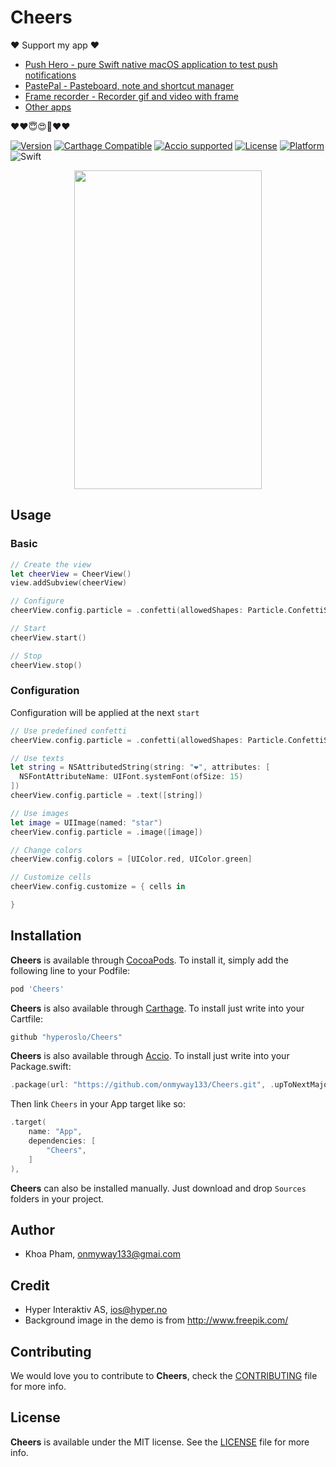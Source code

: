# Cheers

❤️ Support my app ❤️ 

- [Push Hero - pure Swift native macOS application to test push notifications](https://www.producthunt.com/posts/push-hero-2)
- [PastePal - Pasteboard, note and shortcut manager](https://www.producthunt.com/posts/pastepal)
- [Frame recorder - Recorder gif and video with frame](https://www.producthunt.com/posts/frame-recorder)
- [Other apps](https://onmyway133.github.io/projects/)

❤️❤️😇😍🤘❤️❤️

[![Version](https://img.shields.io/cocoapods/v/Cheers.svg?style=flat)](http://cocoadocs.org/docsets/Cheers)
[![Carthage Compatible](https://img.shields.io/badge/Carthage-compatible-4BC51D.svg?style=flat)](https://github.com/Carthage/Carthage)
[![Accio supported](https://img.shields.io/badge/Accio-supported-0A7CF5.svg?style=flat)](https://github.com/JamitLabs/Accio)
[![License](https://img.shields.io/cocoapods/l/Cheers.svg?style=flat)](http://cocoadocs.org/docsets/Cheers)
[![Platform](https://img.shields.io/cocoapods/p/Cheers.svg?style=flat)](http://cocoadocs.org/docsets/Cheers)
![Swift](https://img.shields.io/badge/%20in-swift%204.1-orange.svg)

<div align = "center">
<img src="demo.gif" width="300" height="510" />
</div>

## Usage

### Basic

```swift
// Create the view
let cheerView = CheerView()
view.addSubview(cheerView)

// Configure
cheerView.config.particle = .confetti(allowedShapes: Particle.ConfettiShape.all)

// Start
cheerView.start()

// Stop
cheerView.stop()
```

### Configuration

Configuration will be applied at the next `start`

```swift
// Use predefined confetti
cheerView.config.particle = .confetti(allowedShapes: Particle.ConfettiShape.all)

// Use texts
let string = NSAttributedString(string: "❤️", attributes: [
  NSFontAttributeName: UIFont.systemFont(ofSize: 15)
])
cheerView.config.particle = .text([string])

// Use images
let image = UIImage(named: "star")
cheerView.config.particle = .image([image])

// Change colors
cheerView.config.colors = [UIColor.red, UIColor.green]

// Customize cells
cheerView.config.customize = { cells in

}
```

## Installation

**Cheers** is available through [CocoaPods](http://cocoapods.org). To install
it, simply add the following line to your Podfile:

```ruby
pod 'Cheers'
```

**Cheers** is also available through [Carthage](https://github.com/Carthage/Carthage).
To install just write into your Cartfile:

```ruby
github "hyperoslo/Cheers"
```

**Cheers** is also available through [Accio](https://github.com/JamitLabs/Accio).
To install just write into your Package.swift:

```swift
.package(url: "https://github.com/onmyway133/Cheers.git", .upToNextMajor(from: "2.3.0")),
```

Then link `Cheers` in your App target like so:

```swift
.target(
    name: "App",
    dependencies: [
        "Cheers",
    ]
),
```

**Cheers** can also be installed manually. Just download and drop `Sources` folders in your project.

## Author

- Khoa Pham, onmyway133@gmai.com

## Credit

- Hyper Interaktiv AS, ios@hyper.no
- Background image in the demo is from http://www.freepik.com/

## Contributing

We would love you to contribute to **Cheers**, check the [CONTRIBUTING](https://github.com/hyperoslo/Cheers/blob/master/CONTRIBUTING.md) file for more info.

## License

**Cheers** is available under the MIT license. See the [LICENSE](https://github.com/hyperoslo/Cheers/blob/master/LICENSE.md) file for more info.
